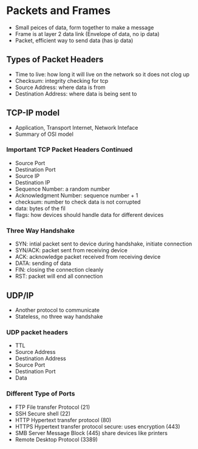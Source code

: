 # Packets and Frames
* Small peices of data, form together to make a message
* Frame is at layer 2 data link (Envelope of data, no ip data)
* Packet, efficient way to send data (has ip data)

## Types of Packet Headers
* Time to live: how long it will live on the network so it does not clog up
* Checksum: integrity checking for tcp
* Source Address: where data is from
* Destination Address: where data is being sent to

## TCP-IP model
* Application, Transport Internet, Network Inteface
* Summary of OSI model

### Important TCP Packet Headers Continued
* Source Port
* Destination Port
* Source IP
* Destination IP
* Sequence Number: a random number
* Acknowledgment Number: sequence number + 1
* checksum: number to check data is not corrupted
* data: bytes of the fil
* flags: how devices should handle data for different devices

### Three Way Handshake
* SYN: intial packet sent to device during handshake, initiate connection
* SYN/ACK: packet sent from receiving device
* ACK: acknowledge packet received from receiving device
* DATA: sending of data
* FIN: closing the connection cleanly
* RST: packet will end all connection

## UDP/IP
* Another protocol to communicate
* Stateless, no three way handshake

### UDP packet headers
* TTL
* Source Address
* Destination Address
* Source Port
* Destination Port
* Data

### Different Type of Ports
* FTP File transfer Protocol (21)
* SSH Secure shell (22)
* HTTP Hypertext transfer protocol (80)
* HTTPS Hypertext transfer protocol secure: uses encryption (443)
* SMB Server Message Block (445) share devices like printers
* Remote Desktop Protocol (3389)
